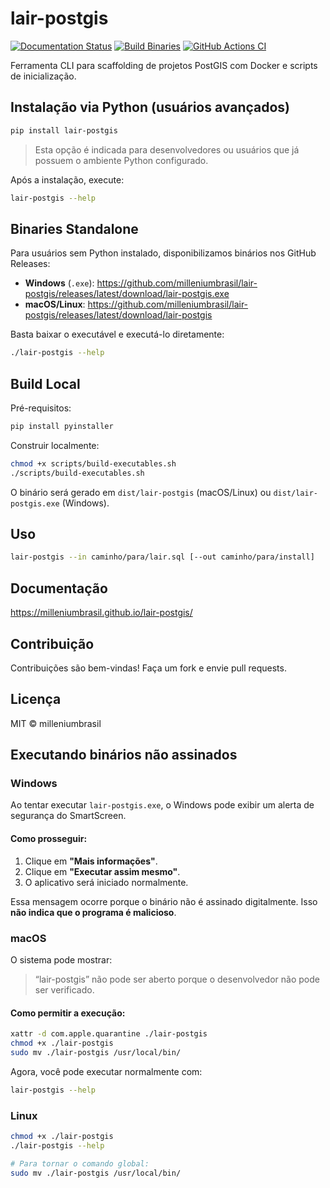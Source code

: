 # lair-postgis
 
[![Documentation Status](https://img.shields.io/badge/docs-latest-brightgreen)](https://milleniumbrasil.github.io/lair-postgis/) [![Build Binaries](https://img.shields.io/github/v/release/milleniumbrasil/lair-postgis?label=binaries)](https://github.com/milleniumbrasil/lair-postgis/releases) [![GitHub Actions CI](https://github.com/milleniumbrasil/lair-postgis/actions/workflows/build-binaries.yml/badge.svg)](https://github.com/milleniumbrasil/lair-postgis/actions)

Ferramenta CLI para scaffolding de projetos PostGIS com Docker e scripts de inicialização.

## Instalação via Python (usuários avançados)

```bash
pip install lair-postgis
```

> Esta opção é indicada para desenvolvedores ou usuários que já possuem o ambiente Python configurado.

Após a instalação, execute:

```bash
lair-postgis --help
```

## Binaries Standalone

Para usuários sem Python instalado, disponibilizamos binários nos GitHub Releases:

- **Windows** (`.exe`): https://github.com/milleniumbrasil/lair-postgis/releases/latest/download/lair-postgis.exe
- **macOS/Linux**: https://github.com/milleniumbrasil/lair-postgis/releases/latest/download/lair-postgis

Basta baixar o executável e executá-lo diretamente:

```bash
./lair-postgis --help
```

## Build Local

Pré-requisitos:

```bash
pip install pyinstaller
```

Construir localmente:

```bash
chmod +x scripts/build-executables.sh
./scripts/build-executables.sh
```

O binário será gerado em `dist/lair-postgis` (macOS/Linux) ou `dist/lair-postgis.exe` (Windows).

## Uso

```bash
lair-postgis --in caminho/para/lair.sql [--out caminho/para/install]
```

## Documentação

https://milleniumbrasil.github.io/lair-postgis/

## Contribuição

Contribuições são bem-vindas! Faça um fork e envie pull requests.

## Licença

MIT © milleniumbrasil

## Executando binários não assinados

### Windows

Ao tentar executar `lair-postgis.exe`, o Windows pode exibir um alerta de segurança do SmartScreen.

#### Como prosseguir:
1. Clique em **"Mais informações"**.
2. Clique em **"Executar assim mesmo"**.
3. O aplicativo será iniciado normalmente.

Essa mensagem ocorre porque o binário não é assinado digitalmente. Isso **não indica que o programa é malicioso**.

### macOS

O sistema pode mostrar:

> “lair-postgis” não pode ser aberto porque o desenvolvedor não pode ser verificado.

#### Como permitir a execução:
```bash
xattr -d com.apple.quarantine ./lair-postgis
chmod +x ./lair-postgis
sudo mv ./lair-postgis /usr/local/bin/
```

Agora, você pode executar normalmente com:
```bash
lair-postgis --help
```

### Linux

```bash
chmod +x ./lair-postgis
./lair-postgis --help

# Para tornar o comando global:
sudo mv ./lair-postgis /usr/local/bin/
``` 
